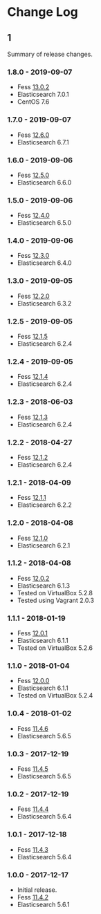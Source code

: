 # Change Log

## 1

Summary of release changes.

### 1.8.0 - 2019-09-07

- Fess [13.0.2](https://github.com/codelibs/fess/releases/tag/fess-13.0.2)
- Elasticsearch 7.0.1
- CentOS 7.6

### 1.7.0 - 2019-09-07

- Fess [12.6.0](https://github.com/codelibs/fess/releases/tag/fess-12.6.0)
- Elasticsearch 6.7.1

### 1.6.0 - 2019-09-06

- Fess [12.5.0](https://github.com/codelibs/fess/releases/tag/fess-12.5.0)
- Elasticsearch 6.6.0

### 1.5.0 - 2019-09-06

- Fess [12.4.0](https://github.com/codelibs/fess/releases/tag/fess-12.4.0)
- Elasticsearch 6.5.0

### 1.4.0 - 2019-09-06

- Fess [12.3.0](https://github.com/codelibs/fess/releases/tag/fess-12.3.0)
- Elasticsearch 6.4.0

### 1.3.0 - 2019-09-05

- Fess [12.2.0](https://github.com/codelibs/fess/releases/tag/fess-12.2.0)
- Elasticsearch 6.3.2

### 1.2.5 - 2019-09-05

- Fess [12.1.5](https://github.com/codelibs/fess/releases/tag/fess-12.1.5)
- Elasticsearch 6.2.4

### 1.2.4 - 2019-09-05

- Fess [12.1.4](https://github.com/codelibs/fess/releases/tag/fess-12.1.4)
- Elasticsearch 6.2.4

### 1.2.3 - 2018-06-03

- Fess [12.1.3](https://github.com/codelibs/fess/releases/tag/fess-12.1.3)
- Elasticsearch 6.2.4

### 1.2.2 - 2018-04-27

- Fess [12.1.2](https://github.com/codelibs/fess/releases/tag/fess-12.1.2)
- Elasticsearch 6.2.4

### 1.2.1 - 2018-04-09

- Fess [12.1.1](https://github.com/codelibs/fess/releases/tag/fess-12.1.1)
- Elasticsearch 6.2.2

### 1.2.0 - 2018-04-08

- Fess [12.1.0](https://github.com/codelibs/fess/releases/tag/fess-12.1.0)
- Elasticsearch 6.2.1

### 1.1.2 - 2018-04-08

- Fess [12.0.2](https://github.com/codelibs/fess/releases/tag/fess-12.0.2)
- Elasticsearch 6.1.3
- Tested on VirtualBox 5.2.8
- Tested using Vagrant 2.0.3

### 1.1.1 - 2018-01-19

- Fess [12.0.1](https://github.com/codelibs/fess/releases/tag/fess-12.0.1)
- Elasticsearch 6.1.1
- Tested on VirtualBox 5.2.6

### 1.1.0 - 2018-01-04

- Fess [12.0.0](https://github.com/codelibs/fess/releases/tag/fess-12.0.0)
- Elasticsearch 6.1.1
- Tested on VirtualBox 5.2.4

### 1.0.4 - 2018-01-02

- Fess [11.4.6](https://github.com/codelibs/fess/releases/tag/fess-11.4.6)
- Elasticsearch 5.6.5

### 1.0.3 - 2017-12-19

- Fess [11.4.5](https://github.com/codelibs/fess/releases/tag/fess-11.4.5)
- Elasticsearch 5.6.5

### 1.0.2 - 2017-12-19

- Fess [11.4.4](https://github.com/codelibs/fess/releases/tag/fess-11.4.4)
- Elasticsearch 5.6.4

### 1.0.1 - 2017-12-18

- Fess [11.4.3](https://github.com/codelibs/fess/releases/tag/fess-11.4.3)
- Elasticsearch 5.6.4

### 1.0.0 - 2017-12-17

- Initial release.
- Fess [11.4.2](https://github.com/codelibs/fess/releases/tag/fess-11.4.2)
- Elasticsearch 5.6.1
